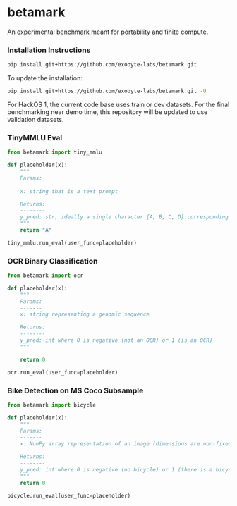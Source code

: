 # betamark

An experimental benchmark meant for portability and finite compute.

### Installation Instructions

```bash
pip install git+https://github.com/exobyte-labs/betamark.git
```

To update the installation:

```bash
pip install git+https://github.com/exobyte-labs/betamark.git -U
```

For HackOS 1, the current code base uses train or dev datasets. For the final benchmarking near demo time, this repository will be updated to use validation datasets.

### TinyMMLU Eval

```python
from betamark import tiny_mmlu

def placeholder(x):
    """
    Params:
    -------
    x: string that is a text prompt

    Returns:
    --------
    y_pred: str, ideally a single character {A, B, C, D} corresponding to a multiple choice answer from MMLU or tinyMMLU
    """
    return "A"

tiny_mmlu.run_eval(user_func=placeholder)

```

### OCR Binary Classification

```python
from betamark import ocr

def placeholder(x):
    """
    Params:
    -------
    x: string representing a genomic sequence

    Returns:
    --------
    y_pred: int where 0 is negative (not an OCR) or 1 (is an OCR)
    """

    return 0

ocr.run_eval(user_func=placeholder)

```

### Bike Detection on MS Coco Subsample

```python
from betamark import bicycle

def placeholder(x):
    """
    Params:
    -------
    x: NumPy array representation of an image (dimensions are non-fixed)

    Returns:
    --------
    y_pred: int where 0 is negative (no bicycle) or 1 (there is a bicycle)
    """
    return 0

bicycle.run_eval(user_func=placeholder)

```
